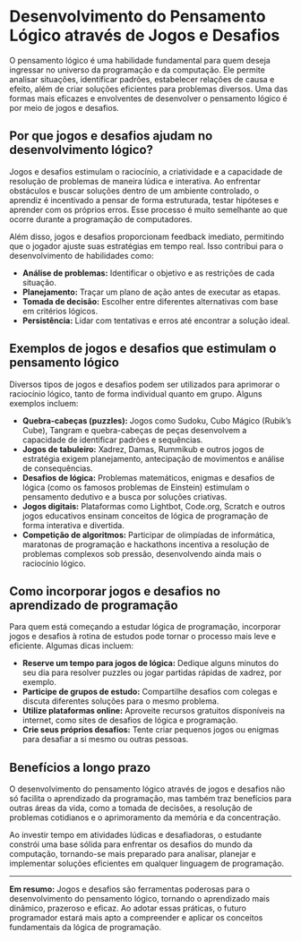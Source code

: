 
# Desenvolvimento do Pensamento Lógico através de Jogos e Desafios

O pensamento lógico é uma habilidade fundamental para quem deseja ingressar no universo da programação e da computação. Ele permite analisar situações, identificar padrões, estabelecer relações de causa e efeito, além de criar soluções eficientes para problemas diversos. Uma das formas mais eficazes e envolventes de desenvolver o pensamento lógico é por meio de jogos e desafios.

## Por que jogos e desafios ajudam no desenvolvimento lógico?

Jogos e desafios estimulam o raciocínio, a criatividade e a capacidade de resolução de problemas de maneira lúdica e interativa. Ao enfrentar obstáculos e buscar soluções dentro de um ambiente controlado, o aprendiz é incentivado a pensar de forma estruturada, testar hipóteses e aprender com os próprios erros. Esse processo é muito semelhante ao que ocorre durante a programação de computadores.

Além disso, jogos e desafios proporcionam feedback imediato, permitindo que o jogador ajuste suas estratégias em tempo real. Isso contribui para o desenvolvimento de habilidades como:

- **Análise de problemas:** Identificar o objetivo e as restrições de cada situação.
- **Planejamento:** Traçar um plano de ação antes de executar as etapas.
- **Tomada de decisão:** Escolher entre diferentes alternativas com base em critérios lógicos.
- **Persistência:** Lidar com tentativas e erros até encontrar a solução ideal.

## Exemplos de jogos e desafios que estimulam o pensamento lógico

Diversos tipos de jogos e desafios podem ser utilizados para aprimorar o raciocínio lógico, tanto de forma individual quanto em grupo. Alguns exemplos incluem:

- **Quebra-cabeças (puzzles):** Jogos como Sudoku, Cubo Mágico (Rubik’s Cube), Tangram e quebra-cabeças de peças desenvolvem a capacidade de identificar padrões e sequências.
- **Jogos de tabuleiro:** Xadrez, Damas, Rummikub e outros jogos de estratégia exigem planejamento, antecipação de movimentos e análise de consequências.
- **Desafios de lógica:** Problemas matemáticos, enigmas e desafios de lógica (como os famosos problemas de Einstein) estimulam o pensamento dedutivo e a busca por soluções criativas.
- **Jogos digitais:** Plataformas como Lightbot, Code.org, Scratch e outros jogos educativos ensinam conceitos de lógica de programação de forma interativa e divertida.
- **Competição de algoritmos:** Participar de olimpíadas de informática, maratonas de programação e hackathons incentiva a resolução de problemas complexos sob pressão, desenvolvendo ainda mais o raciocínio lógico.

## Como incorporar jogos e desafios no aprendizado de programação

Para quem está começando a estudar lógica de programação, incorporar jogos e desafios à rotina de estudos pode tornar o processo mais leve e eficiente. Algumas dicas incluem:

- **Reserve um tempo para jogos de lógica:** Dedique alguns minutos do seu dia para resolver puzzles ou jogar partidas rápidas de xadrez, por exemplo.
- **Participe de grupos de estudo:** Compartilhe desafios com colegas e discuta diferentes soluções para o mesmo problema.
- **Utilize plataformas online:** Aproveite recursos gratuitos disponíveis na internet, como sites de desafios de lógica e programação.
- **Crie seus próprios desafios:** Tente criar pequenos jogos ou enigmas para desafiar a si mesmo ou outras pessoas.

## Benefícios a longo prazo

O desenvolvimento do pensamento lógico através de jogos e desafios não só facilita o aprendizado da programação, mas também traz benefícios para outras áreas da vida, como a tomada de decisões, a resolução de problemas cotidianos e o aprimoramento da memória e da concentração.

Ao investir tempo em atividades lúdicas e desafiadoras, o estudante constrói uma base sólida para enfrentar os desafios do mundo da computação, tornando-se mais preparado para analisar, planejar e implementar soluções eficientes em qualquer linguagem de programação.

---

**Em resumo:** Jogos e desafios são ferramentas poderosas para o desenvolvimento do pensamento lógico, tornando o aprendizado mais dinâmico, prazeroso e eficaz. Ao adotar essas práticas, o futuro programador estará mais apto a compreender e aplicar os conceitos fundamentais da lógica de programação.
```
